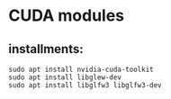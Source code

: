 # CUDA modules

## installments:
    sudo apt install nvidia-cuda-toolkit
    sudo apt install libglew-dev
    sudo apt install libglfw3 libglfw3-dev